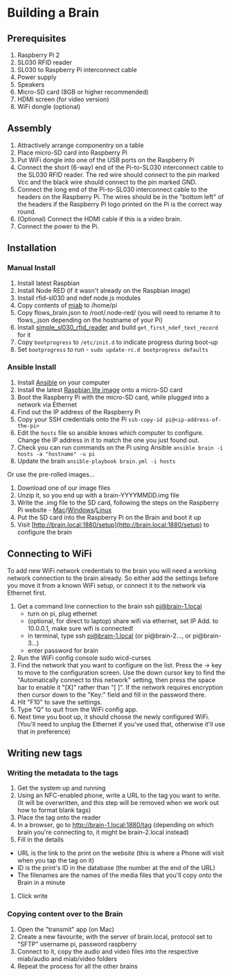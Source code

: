# Building a Brain

## Prerequisites

1. Raspberry Pi 2
1. SL030 RFID reader
1. SL030 to Raspberry Pi interconnect cable
1. Power supply
1. Speakers
1. Micro-SD card (8GB or higher recommended)
1. HDMI screen (for video version)
1. WiFi dongle (optional)

## Assembly

1. Attractively arrange componentry on a table
1. Place micro-SD card into Raspberry Pi
1. Put WiFi dongle into one of the USB ports on the Raspberry Pi
1. Connect the short (6-way) end of the Pi-to-SL030 interconnect cable to the SL030 RFID reader.  The red wire should connect to the pin marked Vcc and the black wire should connect to the pin marked GND.
1. Connect the long end of the Pi-to-SL030 interconnect cable to the headers on the Raspberry Pi.  The wires should be in the "bottom left" of the headers if the Raspberry Pi logo printed on the Pi is the correct way round.
1. (Optional) Connect the HDMI cable if this is a video brain.
1. Connect the power to the Pi.

## Installation

### Manual Install

1. Install latest Raspbian
1. Install Node RED (if it wasn't already on the Raspbian image)
1. Install rfid-sl030 and ndef node.js modules
1. Copy contents of [miab](miab) to /home/pi
1. Copy flows_brain.json to /root/.node-red/ (you will need to rename it to flows_<hostname>.json depending on the hostname of your Pi)
1. Install [simple_sl030_rfid_reader]() and build `get_first_ndef_text_record` for it
1. Copy `bootprogress` to `/etc/init.d` to indicate progress during boot-up
1. Set `bootprogress` to run - `sudo update-rc.d bootprogress defaults`

### Ansible Install

1. Install [Ansible](https://www.ansible.com/get-started) on your computer
1. Install the latest [Raspbian lite image](https://www.raspberrypi.org/downloads/raspbian/) onto a micro-SD card
1. Boot the Raspberry Pi with the micro-SD card, while plugged into a network via Ethernet
1. Find out the IP address of the Raspberry Pi
1. Copy your SSH credentials onto the Pi
  ```ssh-copy-id pi@<ip-address-of-the-pi>```
1. Edit the ```hosts``` file so ansible knows which computer to configure.  Change the IP address in it to match the one you just found out.
1. Check you can run commands on the Pi using Ansible
   ```ansible brain -i hosts -a "hostname" -u pi```
1. Update the brain
   ```ansible-playbook brain.yml -i hosts```

Or use the pre-rolled images...

1. Download one of our image files
1. Unzip it, so you end up with a brain-YYYYMMDD.img file
1. Write the .img file to the SD card, following the steps on the Raspberry Pi website - [Mac](https://www.raspberrypi.org/documentation/installation/installing-images/mac.md)/[Windows](https://www.raspberrypi.org/documentation/installation/installing-images/windows.md)/[Linux](https://www.raspberrypi.org/documentation/installation/installing-images/linux.md)
1. Put the SD card into the Raspberry Pi on the Brain and boot it up
1. Visit [http://brain.local:1880/setup](http://brain.local:1880/setup) to configure the brain

## Connecting to WiFi

To add new WiFi network credentials to the brain you will need a working network connection to the brain already.  So either add the settings before you move it from a known WiFi setup, or connect it to the network via Ethernet first.

 1. Get a command line connection to the brain ssh pi@brain-1.local
    - turn on pi, plug ethernet
    - (optional, for direct to laptop) share wifi via ethernet, set IP Add. to 10.0.0.1, make sure wifi is connected!
    - in terminal, type ssh pi@brain-1.local (or pi@brain-2..., or pi@brain-3...)
    - enter password for brain
 1. Run the WiFi config console
     sudo wicd-curses
 1. Find the network that you want to configure on the list.  Press the -> key to move to the configuration screen.  Use the down cursor key to find the "Automatically connect to this network" setting, then press the space bar to enable it "[X]" rather than "[ ]".  If the network requires encryption then cursor down to the "Key:" field and fill in the password there.
 1. Hit "F10" to save the settings.
 1. Type "Q" to quit from the WiFi config app.
 1. Next time you boot up, it should choose the newly configured WiFi.  (You'll need to unplug the Ethernet if you've used that, otherwise it'll use that in preference)

## Writing new tags

### Writing the metadata to the tags
1. Get the system up and running
1. Using an NFC-enabled phone, write a URL to the tag you want to write. (It will be overwritten, and this step will be removed when we work out how to format blank tags)
1. Place the tag onto the reader
1. In a browser, go to http://brain-1.local:1880/tag (depending on which brain you're connecting to, it might be brain-2.local instead)
1. Fill in the details
  * URL is the link to the print on the website (this is where a Phone will visit when you tap the tag on it)
  * ID is the print's ID in the database (the number at the end of the URL)
  * The filenames are the names of the media files that you'll copy onto the Brain in a minute
1. Click write

### Copying content over to the Brain
1. Open the "transmit" app (on Mac)
1. Create a new favourite, with the server of brain.local, protocol set to "SFTP" username pi, password raspberry
1. Connect to it, copy the audio and video files into the respective miab/audio and miab/video folders
1. Repeat the process for all the other brains

